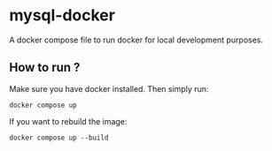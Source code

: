 # mysql-docker

A docker compose file to run docker for local development purposes.

## How to run ?

Make sure you have docker installed. Then simply run:
```
docker compose up
```

If you want to rebuild the image:
```
docker compose up --build
```
